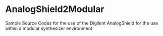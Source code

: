 # AnalogShield2Modular
Sample Source Codes for the use of the Digilent AnalogShield for the use within a modular synthesizer environment
